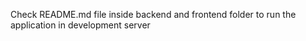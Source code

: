 Check README.md file inside backend and frontend folder to run the application in development server
